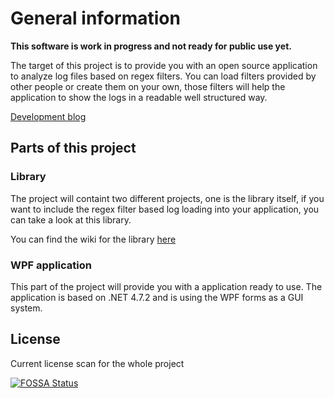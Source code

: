 # General information

**This software is work in progress and not ready for public use yet.**

The target of this project is to provide you with an open source application to analyze log files based on regex filters. You can load filters provided by other people or create them on your own, those filters will help the application to show the logs in a readable well structured way.

[Development blog][DevBlog]

## Parts of this project

### Library

The project will containt two different projects, one is the library itself, if you want to include the regex filter based log loading into your application, you can take a look at this library. 

You can find the wiki for the library [here][LibraryWiki]

### WPF application

This part of the project will provide you with a application ready to use. The application is based on .NET 4.7.2  and is using the WPF forms as a GUI system.

[DevBlog]: DevelopmentBlog/Home.md

[LibraryWiki]: Wiki/Library/Home.md

## License

Current license scan for the whole project



[![FOSSA Status](https://app.fossa.io/api/projects/git%2Bgithub.com%2FXanatosX%2FOpenLoganalyzer.svg?type=large)](https://app.fossa.io/projects/git%2Bgithub.com%2FXanatosX%2FOpenLoganalyzer?ref=badge_large)

